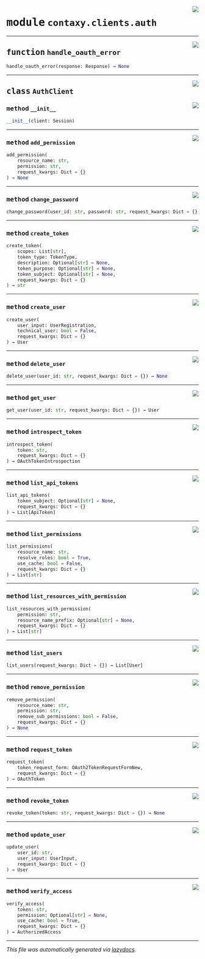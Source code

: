 <!-- markdownlint-disable -->

<a href="https://github.com/ml-tooling/contaxy/blob/main/backend/src/contaxy/clients/auth.py#L0"><img align="right" style="float:right;" src="https://img.shields.io/badge/-source-cccccc?style=flat-square"></a>

# <kbd>module</kbd> `contaxy.clients.auth`





---

<a href="https://github.com/ml-tooling/contaxy/blob/main/backend/src/contaxy/clients/auth.py#L23"><img align="right" style="float:right;" src="https://img.shields.io/badge/-source-cccccc?style=flat-square"></a>

## <kbd>function</kbd> `handle_oauth_error`

```python
handle_oauth_error(response: Response) → None
```






---

<a href="https://github.com/ml-tooling/contaxy/blob/main/backend/src/contaxy/clients/auth.py#L32"><img align="right" style="float:right;" src="https://img.shields.io/badge/-source-cccccc?style=flat-square"></a>

## <kbd>class</kbd> `AuthClient`




<a href="https://github.com/ml-tooling/contaxy/blob/main/backend/src/contaxy/clients/auth.py#L33"><img align="right" style="float:right;" src="https://img.shields.io/badge/-source-cccccc?style=flat-square"></a>

### <kbd>method</kbd> `__init__`

```python
__init__(client: Session)
```








---

<a href="https://github.com/ml-tooling/contaxy/blob/main/backend/src/contaxy/clients/auth.py#L94"><img align="right" style="float:right;" src="https://img.shields.io/badge/-source-cccccc?style=flat-square"></a>

### <kbd>method</kbd> `add_permission`

```python
add_permission(
    resource_name: str,
    permission: str,
    request_kwargs: Dict = {}
) → None
```





---

<a href="https://github.com/ml-tooling/contaxy/blob/main/backend/src/contaxy/clients/auth.py#L86"><img align="right" style="float:right;" src="https://img.shields.io/badge/-source-cccccc?style=flat-square"></a>

### <kbd>method</kbd> `change_password`

```python
change_password(user_id: str, password: str, request_kwargs: Dict = {}) → None
```





---

<a href="https://github.com/ml-tooling/contaxy/blob/main/backend/src/contaxy/clients/auth.py#L36"><img align="right" style="float:right;" src="https://img.shields.io/badge/-source-cccccc?style=flat-square"></a>

### <kbd>method</kbd> `create_token`

```python
create_token(
    scopes: List[str],
    token_type: TokenType,
    description: Optional[str] = None,
    token_purpose: Optional[str] = None,
    token_subject: Optional[str] = None,
    request_kwargs: Dict = {}
) → str
```





---

<a href="https://github.com/ml-tooling/contaxy/blob/main/backend/src/contaxy/clients/auth.py#L204"><img align="right" style="float:right;" src="https://img.shields.io/badge/-source-cccccc?style=flat-square"></a>

### <kbd>method</kbd> `create_user`

```python
create_user(
    user_input: UserRegistration,
    technical_user: bool = False,
    request_kwargs: Dict = {}
) → User
```





---

<a href="https://github.com/ml-tooling/contaxy/blob/main/backend/src/contaxy/clients/auth.py#L235"><img align="right" style="float:right;" src="https://img.shields.io/badge/-source-cccccc?style=flat-square"></a>

### <kbd>method</kbd> `delete_user`

```python
delete_user(user_id: str, request_kwargs: Dict = {}) → None
```





---

<a href="https://github.com/ml-tooling/contaxy/blob/main/backend/src/contaxy/clients/auth.py#L219"><img align="right" style="float:right;" src="https://img.shields.io/badge/-source-cccccc?style=flat-square"></a>

### <kbd>method</kbd> `get_user`

```python
get_user(user_id: str, request_kwargs: Dict = {}) → User
```





---

<a href="https://github.com/ml-tooling/contaxy/blob/main/backend/src/contaxy/clients/auth.py#L185"><img align="right" style="float:right;" src="https://img.shields.io/badge/-source-cccccc?style=flat-square"></a>

### <kbd>method</kbd> `introspect_token`

```python
introspect_token(
    token: str,
    request_kwargs: Dict = {}
) → OAuthTokenIntrospection
```





---

<a href="https://github.com/ml-tooling/contaxy/blob/main/backend/src/contaxy/clients/auth.py#L57"><img align="right" style="float:right;" src="https://img.shields.io/badge/-source-cccccc?style=flat-square"></a>

### <kbd>method</kbd> `list_api_tokens`

```python
list_api_tokens(
    token_subject: Optional[str] = None,
    request_kwargs: Dict = {}
) → List[ApiToken]
```





---

<a href="https://github.com/ml-tooling/contaxy/blob/main/backend/src/contaxy/clients/auth.py#L123"><img align="right" style="float:right;" src="https://img.shields.io/badge/-source-cccccc?style=flat-square"></a>

### <kbd>method</kbd> `list_permissions`

```python
list_permissions(
    resource_name: str,
    resolve_roles: bool = True,
    use_cache: bool = False,
    request_kwargs: Dict = {}
) → List[str]
```





---

<a href="https://github.com/ml-tooling/contaxy/blob/main/backend/src/contaxy/clients/auth.py#L141"><img align="right" style="float:right;" src="https://img.shields.io/badge/-source-cccccc?style=flat-square"></a>

### <kbd>method</kbd> `list_resources_with_permission`

```python
list_resources_with_permission(
    permission: str,
    resource_name_prefix: Optional[str] = None,
    request_kwargs: Dict = {}
) → List[str]
```





---

<a href="https://github.com/ml-tooling/contaxy/blob/main/backend/src/contaxy/clients/auth.py#L199"><img align="right" style="float:right;" src="https://img.shields.io/badge/-source-cccccc?style=flat-square"></a>

### <kbd>method</kbd> `list_users`

```python
list_users(request_kwargs: Dict = {}) → List[User]
```





---

<a href="https://github.com/ml-tooling/contaxy/blob/main/backend/src/contaxy/clients/auth.py#L106"><img align="right" style="float:right;" src="https://img.shields.io/badge/-source-cccccc?style=flat-square"></a>

### <kbd>method</kbd> `remove_permission`

```python
remove_permission(
    resource_name: str,
    permission: str,
    remove_sub_permissions: bool = False,
    request_kwargs: Dict = {}
) → None
```





---

<a href="https://github.com/ml-tooling/contaxy/blob/main/backend/src/contaxy/clients/auth.py#L157"><img align="right" style="float:right;" src="https://img.shields.io/badge/-source-cccccc?style=flat-square"></a>

### <kbd>method</kbd> `request_token`

```python
request_token(
    token_request_form: OAuth2TokenRequestFormNew,
    request_kwargs: Dict = {}
) → OAuthToken
```





---

<a href="https://github.com/ml-tooling/contaxy/blob/main/backend/src/contaxy/clients/auth.py#L173"><img align="right" style="float:right;" src="https://img.shields.io/badge/-source-cccccc?style=flat-square"></a>

### <kbd>method</kbd> `revoke_token`

```python
revoke_token(token: str, request_kwargs: Dict = {}) → None
```





---

<a href="https://github.com/ml-tooling/contaxy/blob/main/backend/src/contaxy/clients/auth.py#L224"><img align="right" style="float:right;" src="https://img.shields.io/badge/-source-cccccc?style=flat-square"></a>

### <kbd>method</kbd> `update_user`

```python
update_user(
    user_id: str,
    user_input: UserInput,
    request_kwargs: Dict = {}
) → User
```





---

<a href="https://github.com/ml-tooling/contaxy/blob/main/backend/src/contaxy/clients/auth.py#L67"><img align="right" style="float:right;" src="https://img.shields.io/badge/-source-cccccc?style=flat-square"></a>

### <kbd>method</kbd> `verify_access`

```python
verify_access(
    token: str,
    permission: Optional[str] = None,
    use_cache: bool = True,
    request_kwargs: Dict = {}
) → AuthorizedAccess
```








---

_This file was automatically generated via [lazydocs](https://github.com/ml-tooling/lazydocs)._
